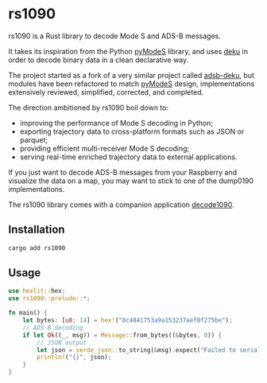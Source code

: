 # rs1090

rs1090 is a Rust library to decode Mode S and ADS-B messages.

It takes its inspiration from the Python [pyModeS](https://github.com/junzis/pyModeS) library, and uses [deku](https://github.com/sharksforarms/deku) in order to decode binary data in a clean declarative way.

The project started as a fork of a very similar project called [adsb-deku](https://crates.io/crates/adsb_deku), but modules have been refactored to match [pyModeS](https://github.com/junzis/pyModeS) design, implementations extensively reviewed, simplified, corrected, and completed.

The direction ambitioned by rs1090 boil down to:

- improving the performance of Mode S decoding in Python;
- exporting trajectory data to cross-platform formats such as JSON or parquet;
- providing efficient multi-receiver Mode S decoding;
- serving real-time enriched trajectory data to external applications.

If you just want to decode ADS-B messages from your Raspberry and visualize the data on a map, you may want to stick to one of the dump0190 implementations.

The rs1090 library comes with a companion application [decode1090](https://crates.io/crates/decode1090).

## Installation

```sh
cargo add rs1090
```

## Usage

```rust
use hexlit::hex;
use rs1090::prelude::*;

fn main() {
    let bytes: [u8; 14] = hex!("8c4841753a9a153237aef0f275be");
    // ADS-B decoding
    if let Ok((_, msg)) = Message::from_bytes((&bytes, 0)) {
        // JSON output
        let json = serde_json::to_string(&msg).expect("Failed to serialize");
        println!("{}", json);
    }
}
```
